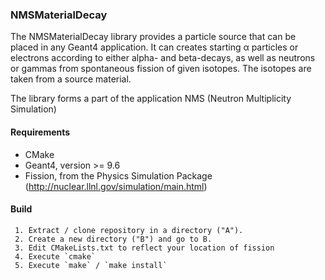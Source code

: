 ### NMSMaterialDecay

The NMSMaterialDecay library provides a particle source that can be placed in any Geant4 application. It can creates starting α particles or electrons according to either alpha- and beta-decays, as well as neutrons or gammas from spontaneous fission of given isotopes. The isotopes are taken from a source material.

The library forms a part of the application NMS (Neutron Multiplicity Simulation)

#### Requirements

  - CMake
  - Geant4, version >= 9.6
  - Fission, from the Physics Simulation Package (http://nuclear.llnl.gov/simulation/main.html)

#### Build
     1. Extract / clone repository in a directory ("A"). 
     2. Create a new directory ("B") and go to B. 
     3. Edit CMakeLists.txt to reflect your location of fission
     4. Execute `cmake`
     5. Execute `make` / `make install`